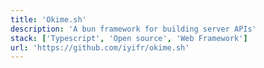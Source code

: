 ```yaml
---
title: 'Okime.sh'
description: 'A bun framework for building server APIs'
stack: ['Typescript', 'Open source', 'Web Framework']
url: 'https://github.com/iyifr/okime.sh'
---
```

